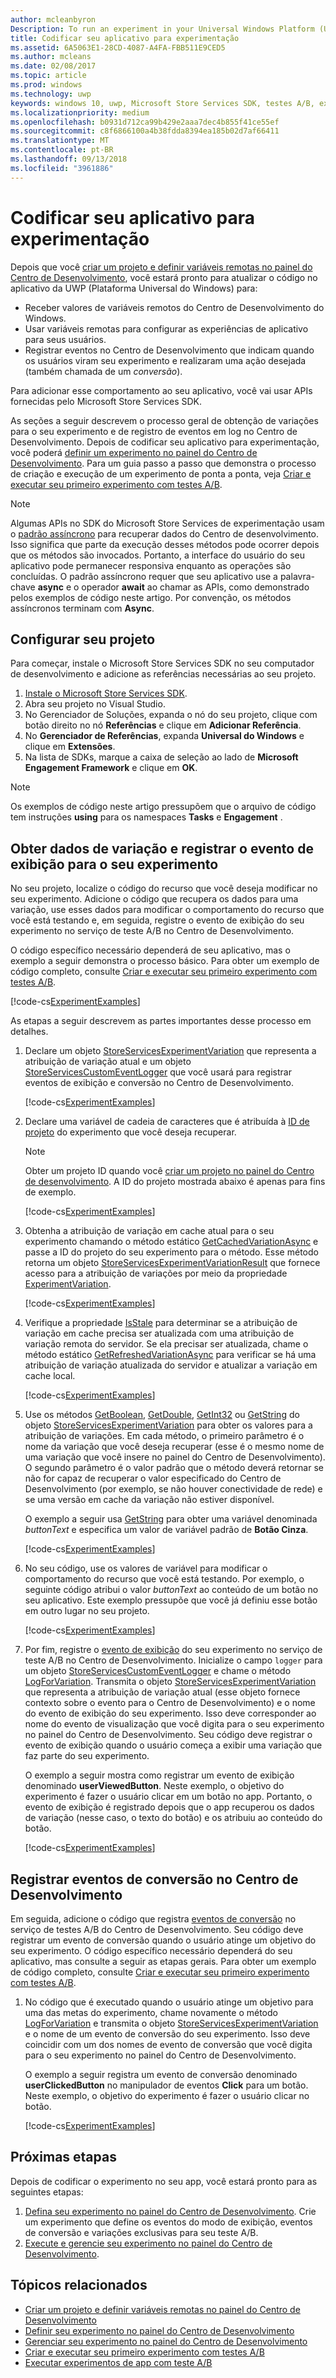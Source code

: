 ```yaml
---
author: mcleanbyron
Description: To run an experiment in your Universal Windows Platform (UWP) app with A/B testing, you must code the experiment in your app.
title: Codificar seu aplicativo para experimentação
ms.assetid: 6A5063E1-28CD-4087-A4FA-FBB511E9CED5
ms.author: mcleans
ms.date: 02/08/2017
ms.topic: article
ms.prod: windows
ms.technology: uwp
keywords: windows 10, uwp, Microsoft Store Services SDK, testes A/B, experimentos
ms.localizationpriority: medium
ms.openlocfilehash: b0931d712ca99b429e2aaa7dec4b855f41ce55ef
ms.sourcegitcommit: c8f6866100a4b38fdda8394ea185b02d7af66411
ms.translationtype: MT
ms.contentlocale: pt-BR
ms.lasthandoff: 09/13/2018
ms.locfileid: "3961886"
---
```

# <a name="code-your-app-for-experimentation"></a>Codificar seu aplicativo para experimentação

Depois que você [criar um projeto e definir variáveis remotas no painel do Centro de Desenvolvimento](create-a-project-and-define-remote-variables-in-the-dev-center-dashboard.md), você estará pronto para atualizar o código no aplicativo da UWP (Plataforma Universal do Windows) para:
* Receber valores de variáveis remotos do Centro de Desenvolvimento do Windows.
* Usar variáveis remotas para configurar as experiências de aplicativo para seus usuários.
* Registrar eventos no Centro de Desenvolvimento que indicam quando os usuários viram seu experimento e realizaram uma ação desejada (também chamada de um *conversão*).

Para adicionar esse comportamento ao seu aplicativo, você vai usar APIs fornecidas pelo Microsoft Store Services SDK.

As seções a seguir descrevem o processo geral de obtenção de variações para o seu experimento e de registro de eventos em log no Centro de Desenvolvimento. Depois de codificar seu aplicativo para experimentação, você poderá [definir um experimento no painel do Centro de Desenvolvimento](define-your-experiment-in-the-dev-center-dashboard.md). Para um guia passo a passo que demonstra o processo de criação e execução de um experimento de ponta a ponta, veja [Criar e executar seu primeiro experimento com testes A/B](create-and-run-your-first-experiment-with-a-b-testing.md).

> [!NOTE]
> Algumas APIs no SDK do Microsoft Store Services de experimentação usam o [padrão assíncrono](../threading-async/asynchronous-programming-universal-windows-platform-apps.md) para recuperar dados do Centro de desenvolvimento. Isso significa que parte da execução desses métodos pode ocorrer depois que os métodos são invocados. Portanto, a interface do usuário do seu aplicativo pode permanecer responsiva enquanto as operações são concluídas. O padrão assíncrono requer que seu aplicativo use a palavra-chave **async** e o operador **await** ao chamar as APIs, como demonstrado pelos exemplos de código neste artigo. Por convenção, os métodos assíncronos terminam com **Async**.

## <a name="configure-your-project"></a>Configurar seu projeto

Para começar, instale o Microsoft Store Services SDK no seu computador de desenvolvimento e adicione as referências necessárias ao seu projeto.

1. [Instale o Microsoft Store Services SDK](microsoft-store-services-sdk.md#install-the-sdk).
2. Abra seu projeto no Visual Studio.
3. No Gerenciador de Soluções, expanda o nó do seu projeto, clique com botão direito no nó **Referências** e clique em **Adicionar Referência**.
3. No **Gerenciador de Referências**, expanda **Universal do Windows** e clique em **Extensões**.
4. Na lista de SDKs, marque a caixa de seleção ao lado de **Microsoft Engagement Framework** e clique em **OK**.

> [!NOTE]
> Os exemplos de código neste artigo pressupõem que o arquivo de código tem instruções **using** para os namespaces **Tasks** e **Engagement** .

## <a name="get-variation-data-and-log-the-view-event-for-your-experiment"></a>Obter dados de variação e registrar o evento de exibição para o seu experimento

No seu projeto, localize o código do recurso que você deseja modificar no seu experimento. Adicione o código que recupera os dados para uma variação, use esses dados para modificar o comportamento do recurso que você está testando e, em seguida, registre o evento de exibição do seu experimento no serviço de teste A/B no Centro de Desenvolvimento.

O código específico necessário dependerá de seu aplicativo, mas o exemplo a seguir demonstra o processo básico. Para obter um exemplo de código completo, consulte [Criar e executar seu primeiro experimento com testes A/B](create-and-run-your-first-experiment-with-a-b-testing.md).

[!code-cs[ExperimentExamples](./code/StoreSDKSamples/cs/ExperimentExamples.cs#ExperimentCodeSample)]

As etapas a seguir descrevem as partes importantes desse processo em detalhes.

1. Declare um objeto [StoreServicesExperimentVariation](https://docs.microsoft.com/uwp/api/microsoft.services.store.engagement.storeservicesexperimentvariation) que representa a atribuição de variação atual e um objeto [StoreServicesCustomEventLogger](https://docs.microsoft.com/uwp/api/microsoft.services.store.engagement.storeservicescustomeventlogger) que você usará para registrar eventos de exibição e conversão no Centro de Desenvolvimento.

    [!code-cs[ExperimentExamples](./code/StoreSDKSamples/cs/ExperimentExamples.cs#Snippet1)]

2. Declare uma variável de cadeia de caracteres que é atribuída à [ID de projeto](run-app-experiments-with-a-b-testing.md#terms) do experimento que você deseja recuperar.
    > [!NOTE]
    > Obter um projeto ID quando você [criar um projeto no painel do Centro de desenvolvimento](create-a-project-and-define-remote-variables-in-the-dev-center-dashboard.md). A ID do projeto mostrada abaixo é apenas para fins de exemplo.

    [!code-cs[ExperimentExamples](./code/StoreSDKSamples/cs/ExperimentExamples.cs#Snippet2)]

3. Obtenha a atribuição de variação em cache atual para o seu experimento chamando o método estático [GetCachedVariationAsync](https://docs.microsoft.com/uwp/api/microsoft.services.store.engagement.storeservicesexperimentvariation.getcachedvariationasync) e passe a ID do projeto do seu experimento para o método. Esse método retorna um objeto [StoreServicesExperimentVariationResult](https://docs.microsoft.com/uwp/api/microsoft.services.store.engagement.storeservicesexperimentvariationresult) que fornece acesso para a atribuição de variações por meio da propriedade [ExperimentVariation](https://docs.microsoft.com/uwp/api/microsoft.services.store.engagement.storeservicesexperimentvariationresult.experimentvariation).

    [!code-cs[ExperimentExamples](./code/StoreSDKSamples/cs/ExperimentExamples.cs#Snippet3)]

4. Verifique a propriedade [IsStale](htthttps://docs.microsoft.com/uwp/api/microsoft.services.store.engagement.storeservicesexperimentvariation.isstale) para determinar se a atribuição de variação em cache precisa ser atualizada com uma atribuição de variação remota do servidor. Se ela precisar ser atualizada, chame o método estático [GetRefreshedVariationAsync](https://docs.microsoft.com/uwp/api/microsoft.services.store.engagement.storeservicesexperimentvariation.getrefreshedvariationasync) para verificar se há uma atribuição de variação atualizada do servidor e atualizar a variação em cache local.

    [!code-cs[ExperimentExamples](./code/StoreSDKSamples/cs/ExperimentExamples.cs#Snippet4)]

5. Use os métodos [GetBoolean](https://docs.microsoft.com/uwp/api/microsoft.services.store.engagement.storeservicesexperimentvariation.getboolean), [GetDouble](https://docs.microsoft.com/uwp/api/microsoft.services.store.engagement.storeservicesexperimentvariation.getdouble), [GetInt32](https://docs.microsoft.com/uwp/api/microsoft.services.store.engagement.storeservicesexperimentvariation.getint32) ou [GetString](https://docs.microsoft.com/uwp/api/microsoft.services.store.engagement.storeservicesexperimentvariation.getstring) do objeto [StoreServicesExperimentVariation](https://docs.microsoft.com/uwp/api/microsoft.services.store.engagement.storeservicesexperimentvariation) para obter os valores para a atribuição de variações. Em cada método, o primeiro parâmetro é o nome da variação que você deseja recuperar (esse é o mesmo nome de uma variação que você insere no painel do Centro de Desenvolvimento). O segundo parâmetro é o valor padrão que o método deverá retornar se não for capaz de recuperar o valor especificado do Centro de Desenvolvimento (por exemplo, se não houver conectividade de rede) e se uma versão em cache da variação não estiver disponível.

    O exemplo a seguir usa [GetString](https://docs.microsoft.com/uwp/api/microsoft.services.store.engagement.storeservicesexperimentvariation.getstring) para obter uma variável denominada *buttonText* e especifica um valor de variável padrão de **Botão Cinza**.

    [!code-cs[ExperimentExamples](./code/StoreSDKSamples/cs/ExperimentExamples.cs#Snippet5)]

6. No seu código, use os valores de variável para modificar o comportamento do recurso que você está testando. Por exemplo, o seguinte código atribui o valor *buttonText* ao conteúdo de um botão no seu aplicativo. Este exemplo pressupõe que você já definiu esse botão em outro lugar no seu projeto.

    [!code-cs[ExperimentExamples](./code/StoreSDKSamples/cs/ExperimentExamples.cs#Snippet6)]

7. Por fim, registre o [evento de exibição](run-app-experiments-with-a-b-testing.md#terms) do seu experimento no serviço de teste A/B no Centro de Desenvolvimento. Inicialize o campo ```logger``` para um objeto [StoreServicesCustomEventLogger](https://docs.microsoft.com/uwp/api/microsoft.services.store.engagement.storeservicescustomeventlogger) e chame o método [LogForVariation](https://docs.microsoft.com/uwp/api/microsoft.services.store.engagement.storeservicescustomeventlogger.logforvariation). Transmita o objeto [StoreServicesExperimentVariation](https://docs.microsoft.com/uwp/api/microsoft.services.store.engagement.storeservicesexperimentvariation) que representa a atribuição de variação atual (esse objeto fornece contexto sobre o evento para o Centro de Desenvolvimento) e o nome do evento de exibição do seu experimento. Isso deve corresponder ao nome do evento de visualização que você digita para o seu experimento no painel do Centro de Desenvolvimento. Seu código deve registrar o evento de exibição quando o usuário começa a exibir uma variação que faz parte do seu experimento.

    O exemplo a seguir mostra como registrar um evento de exibição denominado **userViewedButton**. Neste exemplo, o objetivo do experimento é fazer o usuário clicar em um botão no app. Portanto, o evento de exibição é registrado depois que o app recuperou os dados de variação (nesse caso, o texto do botão) e os atribuiu ao conteúdo do botão.

    [!code-cs[ExperimentExamples](./code/StoreSDKSamples/cs/ExperimentExamples.cs#Snippet7)]

## <a name="log-conversion-events-to-dev-center"></a>Registrar eventos de conversão no Centro de Desenvolvimento

Em seguida, adicione o código que registra [eventos de conversão](run-app-experiments-with-a-b-testing.md#terms) no serviço de testes A/B do Centro de Desenvolvimento. Seu código deve registrar um evento de conversão quando o usuário atinge um objetivo do seu experimento. O código específico necessário dependerá do seu aplicativo, mas consulte a seguir as etapas gerais. Para obter um exemplo de código completo, consulte [Criar e executar seu primeiro experimento com testes A/B](create-and-run-your-first-experiment-with-a-b-testing.md).

1. No código que é executado quando o usuário atinge um objetivo para uma das metas do experimento, chame novamente o método [LogForVariation](https://docs.microsoft.com/uwp/api/microsoft.services.store.engagement.storeservicescustomeventlogger.logforvariation) e transmita o objeto [StoreServicesExperimentVariation](https://docs.microsoft.com/uwp/api/microsoft.services.store.engagement.storeservicesexperimentvariation) e o nome de um evento de conversão do seu experimento. Isso deve coincidir com um dos nomes de evento de conversão que você digita para o seu experimento no painel do Centro de Desenvolvimento.

    O exemplo a seguir registra um evento de conversão denominado **userClickedButton** no manipulador de eventos **Click** para um botão. Neste exemplo, o objetivo do experimento é fazer o usuário clicar no botão.

    [!code-cs[ExperimentExamples](./code/StoreSDKSamples/cs/ExperimentExamples.cs#Snippet8)]

## <a name="next-steps"></a>Próximas etapas

Depois de codificar o experimento no seu app, você estará pronto para as seguintes etapas:
1. [Defina seu experimento no painel do Centro de Desenvolvimento](define-your-experiment-in-the-dev-center-dashboard.md). Crie um experimento que define os eventos do modo de exibição, eventos de conversão e variações exclusivas para seu teste A/B.
2. [Execute e gerencie seu experimento no painel do Centro de Desenvolvimento](manage-your-experiment.md).


## <a name="related-topics"></a>Tópicos relacionados

* [Criar um projeto e definir variáveis remotas no painel do Centro de Desenvolvimento](create-a-project-and-define-remote-variables-in-the-dev-center-dashboard.md)
* [Definir seu experimento no painel do Centro de Desenvolvimento](define-your-experiment-in-the-dev-center-dashboard.md)
* [Gerenciar seu experimento no painel do Centro de Desenvolvimento](manage-your-experiment.md)
* [Criar e executar seu primeiro experimento com testes A/B](create-and-run-your-first-experiment-with-a-b-testing.md)
* [Executar experimentos de app com teste A/B](run-app-experiments-with-a-b-testing.md)

